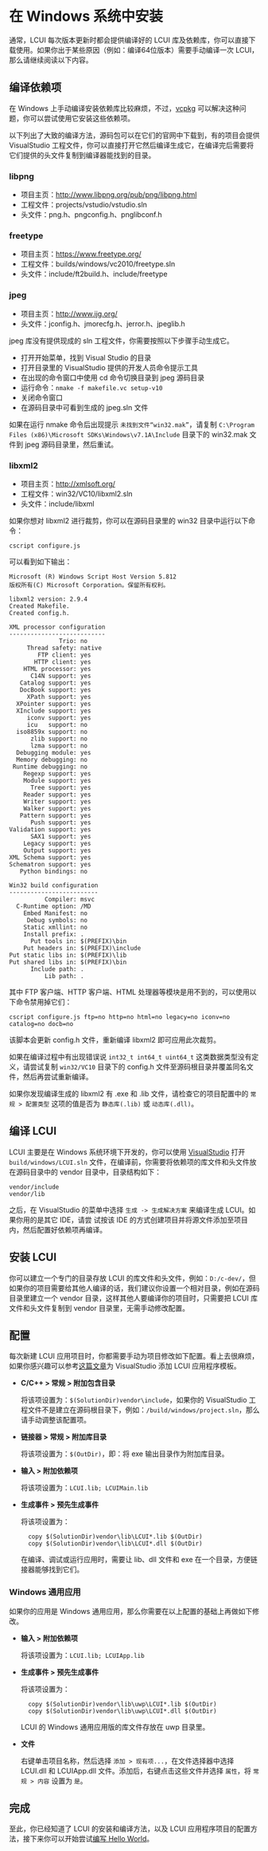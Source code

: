 # 在 Windows 系统中安装

通常，LCUI 每次版本更新时都会提供编译好的 LCUI 库及依赖库，你可以直接下载使用。如果你出于某些原因（例如：编译64位版本）需要手动编译一次 LCUI，那么请继续阅读以下内容。

## 编译依赖项

在 Windows 上手动编译安装依赖库比较麻烦，不过，[vcpkg](https://github.com/Microsoft/vcpkg) 可以解决这种问题，你可以尝试使用它安装这些依赖项。

以下列出了大致的编译方法，源码包可以在它们的官网中下载到，有的项目会提供 VisualStudio 工程文件，你可以直接打开它然后编译生成它，在编译完后需要将它们提供的头文件复制到编译器能找到的目录。

### libpng

- 项目主页：http://www.libpng.org/pub/png/libpng.html
- 工程文件：projects/vstudio/vstudio.sln
- 头文件：png.h、pngconfig.h、pnglibconf.h

### freetype

- 项目主页：https://www.freetype.org/
- 工程文件：builds/windows/vc2010/freetype.sln
- 头文件：include/ft2build.h、include/freetype

### jpeg

- 项目主页：http://www.ijg.org/
- 头文件：jconfig.h、jmorecfg.h、jerror.h、jpeglib.h

jpeg 库没有提供现成的 sln 工程文件，你需要按照以下步骤手动生成它。

* 打开开始菜单，找到 Visual Studio 的目录
* 打开目录里的 VisualStudio 提供的开发人员命令提示工具
* 在出现的命令窗口中使用 cd 命令切换目录到 jpeg 源码目录
* 运行命令：`nmake -f makefile.vc setup-v10`
* 关闭命令窗口
* 在源码目录中可看到生成的 jpeg.sln 文件

如果在运行 nmake 命令后出现提示 `未找到文件“win32.mak”`，请复制 `C:\Program Files (x86)\Microsoft SDKs\Windows\v7.1A\Include` 目录下的 win32.mak 文件到 jpeg 源码目录里，然后重试。

### libxml2

- 项目主页：http://xmlsoft.org/
- 工程文件：win32/VC10/libxml2.sln
- 头文件：include/libxml

如果你想对 libxml2 进行裁剪，你可以在源码目录里的 win32 目录中运行以下命令：

    cscript configure.js 

可以看到如下输出：

``` text
Microsoft (R) Windows Script Host Version 5.812
版权所有(C) Microsoft Corporation。保留所有权利。

libxml2 version: 2.9.4
Created Makefile.
Created config.h.

XML processor configuration
---------------------------
              Trio: no
     Thread safety: native
        FTP client: yes
       HTTP client: yes
    HTML processor: yes
      C14N support: yes
   Catalog support: yes
   DocBook support: yes
     XPath support: yes
  XPointer support: yes
  XInclude support: yes
     iconv support: yes
     icu   support: no
  iso8859x support: no
      zlib support: no
      lzma support: no
  Debugging module: yes
  Memory debugging: no
 Runtime debugging: no
    Regexp support: yes
    Module support: yes
      Tree support: yes
    Reader support: yes
    Writer support: yes
    Walker support: yes
   Pattern support: yes
      Push support: yes
Validation support: yes
      SAX1 support: yes
    Legacy support: yes
    Output support: yes
XML Schema support: yes
Schematron support: yes
   Python bindings: no

Win32 build configuration
-------------------------
          Compiler: msvc
  C-Runtime option: /MD
    Embed Manifest: no
     Debug symbols: no
    Static xmllint: no
    Install prefix: .
      Put tools in: $(PREFIX)\bin
    Put headers in: $(PREFIX)\include
Put static libs in: $(PREFIX)\lib
Put shared libs in: $(PREFIX)\bin
      Include path: .
          Lib path: .
```

其中 FTP 客户端、HTTP 客户端、HTML 处理器等模块是用不到的，可以使用以下命令禁用掉它们：

    cscript configure.js ftp=no http=no html=no legacy=no iconv=no catalog=no docb=no

该脚本会更新 config.h 文件，重新编译 libxml2 即可应用此次裁剪。

如果在编译过程中有出现错误说 `int32_t int64_t uint64_t` 这类数据类型没有定义，请尝试复制 `win32/VC10` 目录下的 config.h 文件至源码根目录并覆盖同名文件，然后再尝试重新编译。

如果你发现编译生成的 libxml2 有 .exe 和 .lib 文件，请检查它的项目配置中的 `常规 > 配置类型` 这项的值是否为 `静态库(.lib)` 或 `动态库(.dll)`。

## 编译 LCUI

LCUI 主要是在 Windows 系统环境下开发的，你可以使用 [VisualStudio](https://www.visualstudio.com) 打开 `build/windows/LCUI.sln` 文件，在编译前，你需要将依赖项的库文件和头文件放在源码目录中的 vendor 目录中，目录结构如下：

    vendor/include
    vendor/lib

之后，在 VisualStudio 的菜单中选择 `生成 -> 生成解决方案` 来编译生成 LCUI。如果你用的是其它 IDE，请尝
试按该 IDE 的方式创建项目并将源文件添加至项目内，然后配置好依赖项再编译。

## 安装 LCUI

你可以建立一个专门的目录存放 LCUI 的库文件和头文件，例如：`D:/c-dev/`，但如果你的项目需要给其他人编译的话，我们建议你设置一个相对目录，例如在源码目录里建立一个 vendor 目录，这样其他人要编译你的项目时，只需要把 LCUI 库文件和头文件复制到 vendor 目录里，无需手动修改配置。

## 配置

每次新建 LCUI 应用项目时，你都需要手动为项目修改如下配置。看上去很麻烦，如果你感兴趣可以参考[这篇文章](https://msdn.microsoft.com/zh-cn/library/6db0hwky.aspx)为 VisualStudio 添加 LCUI 应用程序模板。

- **C/C++ > 常规 > 附加包含目录**

    将该项设置为：`$(SolutionDir)vendor\include`，如果你的 VisualStudio 工程文件不是建立在源码根目录下，例如：`/build/windows/project.sln`，那么请手动调整该配置项。

- **链接器 > 常规 > 附加库目录**

    将该项设置为：`$(OutDir)`，即：将 exe 输出目录作为附加库目录。

- **输入 > 附加依赖项**

    将该项设置为：`LCUI.lib; LCUIMain.lib`

- **生成事件 > 预先生成事件**

    将该项设置为：

        copy $(SolutionDir)vendor\lib\LCUI*.lib $(OutDir)
        copy $(SolutionDir)vendor\lib\LCUI*.dll $(OutDir)

    在编译、调试或运行应用时，需要让 lib、dll 文件和 exe 在一个目录，方便链接器能够找到它们。

### Windows 通用应用

如果你的应用是 Windows 通用应用，那么你需要在以上配置的基础上再做如下修改。

- **输入 > 附加依赖项**

    将该项设置为：`LCUI.lib; LCUIApp.lib`

- **生成事件 > 预先生成事件**

    将该项设置为：

        copy $(SolutionDir)vendor\lib\uwp\LCUI*.lib $(OutDir)
        copy $(SolutionDir)vendor\lib\uwp\LCUI*.dll $(OutDir)

    LCUI 的 Windows 通用应用版的库文件存放在 uwp 目录里。

- **文件**

    右键单击项目名称，然后选择 `添加 > 现有项...`，在文件选择器中选择 LCUI.dll 和 LCUIApp.dll 文件。添加后，右键点击这些文件并选择 `属性`，将 `常规 > 内容` 设置为 `是`。

## 完成

至此，你已经知道了 LCUI 的安装和编译方法，以及 LCUI 应用程序项目的配置方法，接下来你可以开始尝试[编写 Hello World](../getting_started/step1.html)。
